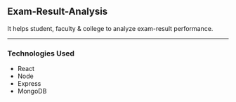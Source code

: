 ## Exam-Result-Analysis
It helps student, faculty & college to analyze exam-result performance.

---

### Technologies Used
- React
- Node
- Express
- MongoDB

